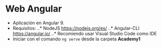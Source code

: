 # Web Angular

*	Aplicación en Angular 9.
*	Requisitos:
..*	NodeJS https://nodejs.org/es/
..*	Angular-CLI https://angular.io/
..*	Recomiendo usar Visual Studio Code como IDE
*	Iniciar con el comando `ng serve` desde la carpeta **Academy1**
